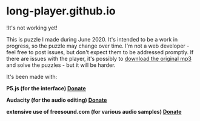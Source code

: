 # long-player.github.io

!It's not working yet!

This is puzzle I made during June 2020. It's intended to be a work in progress, so the puzzle may change over time. 
I'm not a web developer - feel free to post issues, but don't expect them to be addressed promptly.
If there are issues with the player, it's possibly to [download the original mp3](https://soundcloud.com/user-358161767/2451g) and solve the puzzles - but it will be harder.

It's been made with: 

**P5.js (for the interface) [Donate](https://p5js.org/community/)**

**Audacity (for the audio editing) [Donate](https://www.audacityteam.org/donate/)**

**extensive use of freesound.com (for various audio samples) [Donate](https://freesound.org/donations/donate/)**

